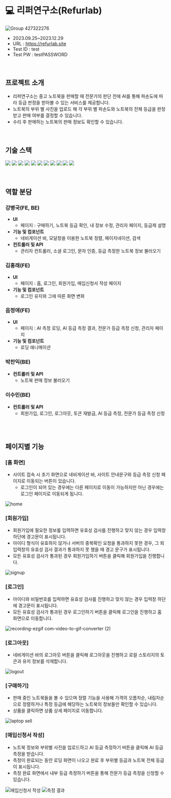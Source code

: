 # 💻 리퍼연구소(Refurlab) 

![Group 427322276](https://github.com/kangbyeonggguk/refurlab_AI-laptop/assets/152140608/659d6e39-8b82-4c0e-9fce-3710f5f6afa3)
- 2023.09.25~2023.12.29
- URL : https://refurlab.site
- Test ID : test
- Test PW : testPASSWORD
  <br>
  <br>
  <br>
## 프로젝트 소개
- 리퍼연구소는 중고 노트북을 판매할 때 전문가의 판단 전에 AI를 통해 파손도에 따라 등급 판정을 받아볼 수 있는 서비스를 제공합니다. 
- 노트북의 부위 별 사진을 업로드 해 각 부위 별 파손도와 노트북의 전체 등급을 판정 받고 판매 여부를 결정할 수 있습니다.
- 수리 후 판매하는 노트북의 판매 정보도 확인할 수 있습니다.
  <br>
  <br>
  <br>
## 기술 스택
  <div>
  <img src="https://img.shields.io/badge/React-61DAFB?style=for-the-badge&logo=React&logoColor=white">
  <img src="https://img.shields.io/badge/Redux-764ABC?style=for-the-badge&logo=Redux&logoColor=white">
  <img src="https://img.shields.io/badge/FastAPI-009688?style=for-the-badge&logo=FastAPI&logoColor=white">
  <img src="https://img.shields.io/badge/Redis-DC382D?style=for-the-badge&logo=Redis&logoColor=white">
  <img src="https://img.shields.io/badge/Nginx-009639?style=for-the-badge&logo=Nginx&logoColor=white">
  <img src="https://img.shields.io/badge/MySQL-4479A1?style=for-the-badge&logo=MySQL&logoColor=white">
  <img src="https://img.shields.io/badge/amazonec2-FF9900?style=for-the-badge&logo=amazonec2&logoColor=white">
  <img src="https://img.shields.io/badge/amazonrds-527FFF?style=for-the-badge&logo=amazonrds&logoColor=white">
  <img src="https://img.shields.io/badge/amazons3-569A31?style=for-the-badge&logo=amazons3&logoColor=white">
  <img src="https://img.shields.io/badge/googlecolab-F9AB00?style=for-the-badge&logo=googlecolab&logoColor=white">
  <img src="https://img.shields.io/badge/githubactions-2088FF?style=for-the-badge&logo=githubactions&logoColor=white">
  </div>
  <br>
  <br>
  
## 역할 분담
### 강병국(FE, BE)
- **UI**
  - 페이지 : 구매하기, 노트북 등급 확인, 내 정보 수정, 관리자 페이지, 등급제 설명
- **기능 및 컴포넌트**
  - 네비게이션 바, 모달창을 이용한 노트북 정렬, 페이지네이션, 검색
- **컨트롤러 및 API** 
  - 관리자 컨트롤러, 소셜 로그인, 문자 인증, 등급 측정한 노트북 정보 불러오기

### 김홍래(FE)
- **UI**
  - 페이지 : 홈, 로그인, 회원가입, 매입신청서 작성 페이지
- **기능 및 컴포넌트**
  - 로그인 유지와 그에 따른 화면 변화

### 음정애(FE)
  - **UI**
    - 페이지 : AI 측정 로딩, AI 등급 측정 결과, 전문가 등급 측정 신청, 관리자 페이지
  - **기능 및 컴포넌트**
    - 로딩 애니메이션

### 박찬익(BE)
  - **컨트롤러 및 API**
    - 노트북 판매 정보 불러오기

### 이수민(BE)
  - **컨트롤러 및 API**
    - 회원가입, 로그인, 로그아웃, 토큰 재발급, AI 등급 측정, 전문가 등급 측정 신청
  <br>
  <br>

## 페이지별 기능
### [홈 화면]
- 사이트 접속 시 초기 화면으로 네비게이션 바, 사이트 안내문구와 등급 측정 신청 페이지로 이동되는 버튼이 있습니다.
  - 로그인이 되어 있는 경우에는 다른 페이지로 이동이 가능하지만 아닌 경우에는 로그인 페이지로 이동되게 됩니다.
    
![home](https://github.com/kangbyeonggguk/refurlab_AI-laptop/assets/152140608/7616ea78-082a-4de6-987e-89f636a8126d)
<br>
### [회원가입]
- 회원가입에 필요한 정보를 입력하면 유효성 검사를 진행하고 맞지 않는 경우 입력창 하단에 경고문이 표시됩니다.
- 아이디 형식이 유효하지 않거나 서버의 중복확인 요청을 통과하지 못한 경우, 그 외 입력창의 유효성 검사 결과가 통과하지 못 했을 때 경고 문구가 표시됩니다.
- 모든 유효성 검사가 통과된 경우 회원가입하기 버튼을 클릭해 회원가입을 진행합니다.

![signup](https://github.com/kangbyeonggguk/refurlab_AI-laptop/assets/152140608/c47f9e69-8f30-4aab-b439-f6a3a1294c54)
<br>
### [로그인]
- 아이디와 비밀번호를 입력하면 유효성 검사를 진행하고 맞지 않는 경우 입력창 하단에 경고문이 표시됩니다.
- 모든 유효성 검사가 통과된 경우 로그인하기 버튼을 클릭해 로그인을 진행하고 홈 화면으로 이동합니다.
  
![recording-ezgif com-video-to-gif-converter (2)](https://github.com/kangbyeonggguk/refurlab_AI-laptop/assets/152140608/e8068efd-243a-42d2-9b59-ae5a20b1eb08)
<br>
 ### [로그아웃]
- 네비게이션 바의 로그아웃 버튼을 클릭해 로그아웃을 진행하고 로컬 스토리지의 토큰과 유저 정보를 삭제합니다.

![logout](https://github.com/kangbyeonggguk/refurlab_AI-laptop/assets/152140608/f61573e1-8b19-4258-80c2-ef39aef9fb20)
<br>
### [구매하기]
- 판매 중인 노트북들을 볼 수 있으며 정렬 기능을 사용해 가격의 오름차순, 내림차순으로 정렬하거나 특정 등급에 해당하는 노트북의 정보들만 확인할 수 있습니다.
- 상품을 클릭하면 상품 상세 페이지로 이동합니다.

![laptop sell](https://github.com/kangbyeonggguk/refurlab_AI-laptop/assets/152140608/c195a8cd-6f6b-4df8-9c6c-9d4739cd40d9)
<br>
### [매입신청서 작성]
- 노트북 정보와 부위별 사진을 업로드하고 AI 등급 측정하기 버튼을 클릭해 AI 등급 측정을 받습니다.
- 측정이 완료되는 동안 로딩 화면이 나오고 완료 후 부위별 등급과 노트북 전체 등급이 표시됩니다.
- 측정 완료 화면에서 내부 등급 측정하기 버튼을 통해 전문가 등급 측정을 신청할 수 있습니다.
  
![매입신청서 작성](https://github.com/kangbyeonggguk/refurlab_AI-laptop/assets/152140608/0c2334bb-7383-4cd9-813d-d4b3aa5fc4ca)
![측정 결과](https://github.com/kangbyeonggguk/refurlab_AI-laptop/assets/152140608/3635fbc7-1523-4397-b8fc-96bbee1216ff)
<br>
